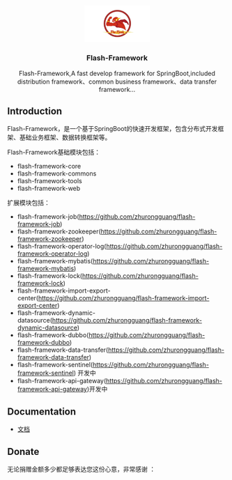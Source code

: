 <p align="center" >
    <img src="https://raw.githubusercontent.com/zhurongguang/flash-framework/master/doc/logo.jpg" width="150">
    <h3 align="center">Flash-Framework</h3>
    <p align="center">
        Flash-Framework,A fast develop framework for SpringBoot,included distribution framework、common business framework、data transfer framework...
    </p>
</p>



## Introduction
Flash-Framework，是一个基于SpringBoot的快速开发框架，包含分布式开发框架、基础业务框架、数据转换框架等。

Flash-Framework基础模块包括：

* flash-framework-core
* flash-framework-commons
* flash-framework-tools
* flash-framework-web

扩展模块包括：

* flash-framework-job(<https://github.com/zhurongguang/flash-framework-job>)
* flash-framework-zookeeper(<https://github.com/zhurongguang/flash-framework-zookeeper>)
* flash-framework-operator-log(<https://github.com/zhurongguang/flash-framework-operator-log>)
* flash-framework-mybatis(<https://github.com/zhurongguang/flash-framework-mybatis>)
* flash-framework-lock(<https://github.com/zhurongguang/flash-framework-lock>)
* flash-framework-import-export-center(<https://github.com/zhurongguang/flash-framework-import-export-center>)
* flash-framework-dynamic-datasource(<https://github.com/zhurongguang/flash-framework-dynamic-datasource>)
* flash-framework-dubbo(<https://github.com/zhurongguang/flash-framework-dubbo>)
* flash-framework-data-transfer(<https://github.com/zhurongguang/flash-framework-data-transfer>)
* flash-framework-sentinel(<https://github.com/zhurongguang/flash-framework-sentinel>) 开发中
* flash-framework-api-gateway(<https://github.com/zhurongguang/flash-framework-api-gateway>)开发中

## Documentation
- [文档](https://github.com/zhurongguang/flash-framework-job/blob/master/doc/doc.md)


## Donate
无论捐赠金额多少都足够表达您这份心意，非常感谢 ：